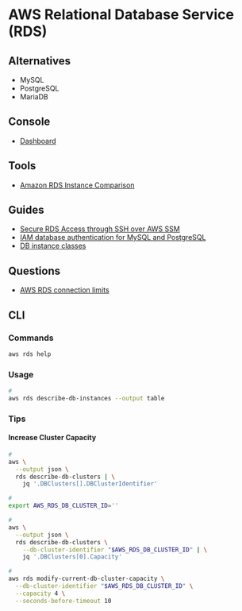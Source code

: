 # AWS Relational Database Service (RDS)

<!--
https://github.com/symopsio/terraform-okta-ssm-modules/blob/main/bin/ec2-tunnel
https://github.com/nvaidya1/BugBust-repo-python/tree/master/awscli/examples/rds
-->

## Alternatives

- MySQL
- PostgreSQL
- MariaDB

## Console

- [Dashboard](https://console.aws.amazon.com/rds/home)

## Tools

- [Amazon RDS Instance Comparison](https://instances.vantage.sh/rds/)

## Guides

- [Secure RDS Access through SSH over AWS SSM](https://codelabs.transcend.io/codelabs/aws-ssh-ssm-rds/#0)
- [IAM database authentication for MySQL and PostgreSQL](https://docs.aws.amazon.com/AmazonRDS/latest/UserGuide/UsingWithRDS.IAMDBAuth.html)
- [DB instance classes](https://docs.aws.amazon.com/AmazonRDS/latest/UserGuide/Concepts.DBInstanceClass.html)

## Questions

- [AWS RDS connection limits](https://serverfault.com/questions/862387/aws-rds-connection-limits)

## CLI

### Commands

```sh
aws rds help
```

### Usage

```sh
#
aws rds describe-db-instances --output table
```

### Tips

<!-- ####

```sh
for AWS_REGION in $(aws ec2 describe-regions --output text | cut -f 4)
do
  echo -e "\nListing Instances in region: '$AWS_REGION'..."
  aws ec2 describe-instances --region "$AWS_REGION" | \
    jq '.Reservations[] | ( .Instances[] | {state: .State.Name, name: .KeyName, Tag_Name: .Tags[].Value,type: .InstanceType, key: .KeyName})'
done
``` -->

#### Increase Cluster Capacity

```sh
#
aws \
  --output json \
  rds describe-db-clusters | \
    jq '.DBClusters[].DBClusterIdentifier'

#
export AWS_RDS_DB_CLUSTER_ID=''

#
aws \
  --output json \
  rds describe-db-clusters \
    --db-cluster-identifier "$AWS_RDS_DB_CLUSTER_ID" | \
    jq '.DBClusters[0].Capacity'

#
aws rds modify-current-db-cluster-capacity \
  --db-cluster-identifier "$AWS_RDS_DB_CLUSTER_ID" \
  --capacity 4 \
  --seconds-before-timeout 10
```
